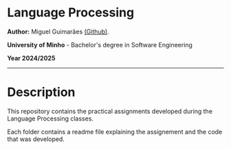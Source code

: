# Language Processing

**Author:** Miguel Guimarães [(Github)](https://github.com/miguel-amg).

**University of Minho** - Bachelor's degree in Software Engineering

**Year 2024/2025**

***

# Description
This repository contains the practical assignments developed during the Language Processing classes.

Each folder contains a readme file explaining the assignement and the code that was developed.

